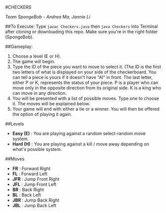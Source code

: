 #CHECKERS

*Team SpongeBob - Andrea Ma, Jannie Li*

##To Execute:
Type 
`javac Checkers.java` then
`java Checkers`
into Terminal after cloning or downloading this repo.
Make sure you're in the right folder (SpongeBob).


##Gameplay:

1. Choose a level (E or H).
2. The game will begin. 
3. Type the ID of the piece you want to move to select it. (The ID is the first two letters of what is displayed on your side of the checkerboard. You can tell a piece is yours if it doesn't have "AI" in front. The last letter, either P or K, represents the status of your piece. P is a player who can move only in the opposite direction from its original side. K is a king who can move in any direction.
4. You will be presented with a list of possible moves. Type one to choose it. The moves will be explained below.
5. Your game will end with either a tie or a winner. You will then be offered the option of playing it again.


##Levels

* **Easy (E)** : You are playing against a random select-random move system.
* **Hard (H)** : You are playing against a kill / move away depending on what's possible system.


##Moves

* **FR** : Forward Right
* **FL** : Forward Left
* **JFR** : Jump Front Right
* **JFL** : Jump Front Left
* **BR** : Back Right
* **BL** : Back Left
* **JBR** : Jump Back Right
* **JBL** : Jump Back Left
